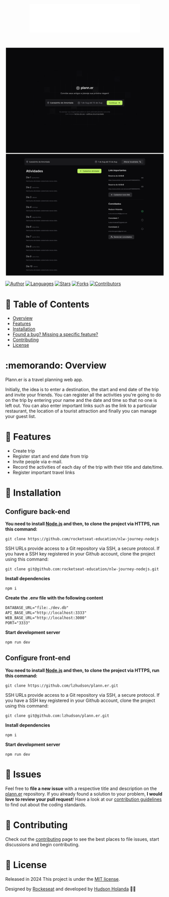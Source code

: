 <p align="center">
  <img src=".github/docs/images/logo.svg" width="350"/>
</p>

<br />

<p align="center">
  <img src=".github/docs/images/home.png" width="500"/>
  <img src=".github/docs/images/trip-page.png" width="500"/>
</p>

[![Author](https://img.shields.io/badge/author-lzhudson-00B37E?style=flat-square)](https://github.com/lzhudson)
[![Languages](https://img.shields.io/github/languages/count/lzhudson/plann.er?color=%2300B37E&style=flat-square)](#)
[![Stars](https://img.shields.io/github/stars/lzhudson/plann.er?color=00B37E&style=flat-square)](https://github.com/lzhudson/plann.er/stargazers)
[![Forks](https://img.shields.io/github/forks/lzhudson/plann.er?color=00B37E&style=flat-square)](https://github.com/lzhudson/plann.er/network/members)
[![Contributors](https://img.shields.io/github/contributors/lzhudson/plann.er?color=00B37E&style=flat-square)](https://github.com/lzhudson/plann.er/graphs/contributors)

# :pushpin: Table of Contents

* [Overview](#memorando)
* [Features](#rocket-features)
* [Installation](#construction_worker-installation)
* [Found a bug? Missing a specific feature?](#bug-issues)
* [Contributing](#tada-contributing)
* [License](#closed_book-license)

# :memorando: Overview

Plann.er is a travel planning web app.

Initially, the idea is to enter a destination, the start and end date of the trip and invite your friends. You can register all the activities you're going to do on the trip by entering your name and the date and time so that no one is left out. You can also enter important links such as the link to a particular restaurant, the location of a tourist attraction and finally you can manage your guest list.

# :rocket: Features

* Create trip
* Register start and end date from trip
* Invite people via e-mail.
* Record the activities of each day of the trip with their title and date/time.
* Register important travel links

# :construction_worker: Installation

## Configure back-end

**You need to install [Node.js](https://nodejs.org/en/download/) and then, to clone the project via HTTPS, run this command:**

```
git clone https://github.com/rocketseat-education/nlw-journey-nodejs
```

SSH URLs provide access to a Git repository via SSH, a secure protocol. If you have a SSH key registered in your Github account, clone the project using this command:

```
git clone git@github.com:rocketseat-education/nlw-journey-nodejs.git
```


**Install dependencies**

```
npm i
```

**Create the .env file with the following content**
```env
DATABASE_URL="file:./dev.db"
API_BASE_URL="http://localhost:3333"
WEB_BASE_URL="http://localhost:3000"
PORT="3333"
```

**Start development server**
```bash
npm run dev
```

## Configure front-end

**You need to install [Node.js](https://nodejs.org/en/download/) and then, to clone the project via HTTPS, run this command:**

```
git clone https://github.com/lzhudson/plann.er.git
```

SSH URLs provide access to a Git repository via SSH, a secure protocol. If you have a SSH key registered in your Github account, clone the project using this command:

```
git clone git@github.com:lzhudson/plann.er.git
```

**Install dependencies**

```
npm i
```

**Start development server**

```
npm run dev
```

# :bug: Issues

Feel free to **file a new issue** with a respective title and description on the [plann.er](https://github.com/lzhudson/plann.er/issues) repository. If you already found a solution to your problem, **I would love to review your pull request**! Have a look at our [contribution guidelines](https://github.com/lzhudson/plann.er/blob/main/CONTRIBUTING.md) to find out about the coding standards.

# :tada: Contributing

Check out the [contributing](https://github.com/lzhudson/plann.er/blob/main/CONTRIBUTING.md) page to see the best places to file issues, start discussions and begin contributing.

# :closed_book: License

Released in 2024
This project is under the [MIT license](https://github.com/lzhudson/plann.er/blob/main/LICENSE).

Designed by [Rockeseat](https://github.com/Rocketseat) and developed by [Hudson Holanda](https://github.com/lzhudson) 🖤🚀